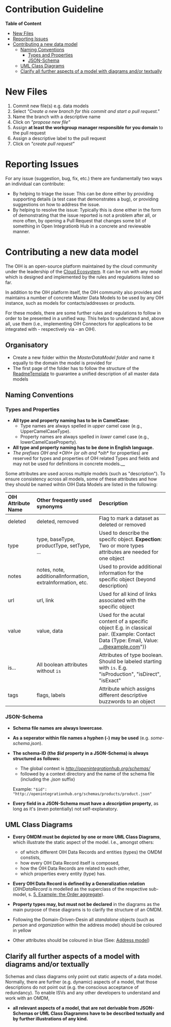 # Contribution Guideline

**Table of Content**
<!-- TOC depthFrom:1 depthTo:6 withLinks:1 updateOnSave:1 orderedList:0 -->

- [New Files](#new-files)
- [Reporting Issues](#reporting-issues)
- [Contributing a new data model](#contributing-a-new-data-model)
	- [Naming Conventions](#naming-conventions)
		- [Types and Properties](#types-and-properties)
		- [JSON-Schema](#json-schema)
	- [UML Class Diagrams](#uml-class-diagrams)
	- [Clarify all further aspects of a model with diagrams and/or textually](#clarify-all-further-aspects-of-a-model-with-diagrams-andor-textually)

<!-- /TOC -->

# New Files
1. Commit new file(s) e.g. data models
2. Select _"Create a new branch for this commit and start a pull request."_
3. Name the branch with a descriptive name
4. Click on _"propose new file"_
5. Assign **at least the workgroup manager responsible for you domain** to the pull request
6. Assign a descriptive label to the pull request
7. Click on _"create pull request"_

# Reporting Issues
For any issue (suggestion, bug, fix, etc.) there are fundamentally two ways an individual can contribute:

 - By helping to triage the issue: This can be done either by providing supporting details (a test case that demonstrates a bug), or providing suggestions on how to address the issue.
 - By helping to resolve the issue: Typically this is done either in the form of demonstrating that the issue reported is not a problem after all, or more often, by opening a Pull Request that changes some bit of something in Open Integrationb Hub in a concrete and reviewable manner.


# Contributing a new data model

The OIH is an open-source platform maintained by the cloud community under the leadership of the [Cloud Ecosystem](http://www.cloudecosystem.org). It can be run with any model which is designed and implemented by the rules and regulations listed so far.

In addition to the OIH platform itself, the OIH community also provides and maintains a number of concrete Master Data Models to be used by any OIH instance, such as models for contacts/addresses or products.

For these models, there are some further rules and regulations to follow in order to be presented in a unified way. This helps to understand and, above all, use them (i.e., implementing OIH Connectors for applications to be integrated with - respectively via - an OIH).

## Organisatory

* Create a new folder within the _MasterDataModel folder_ and name it equally to the domain the model is provided for
* The first page of the folder has to follow the structure of the [ReadmeTemplate](MasterDataModels/ReadmeTemplate.md) to guarantee a unified description of all master data models

## Naming Conventions

### Types and Properties

* __All type and property naming has to be in CamelCase:__
	* Type names are always spelled in _upper_ camel case (e.g., UpperCamelCaseType).
	* Property names are always spelled in _lower_ camel case (e.g., lowerCamelCaseProperty).
* __All type and property naming has to be done in English language.__
* __The prefixes _OIH_ and *OIH_*  (or _oih_ and *oih_* for properties) are reserved for types and properties of OIH related Types and fields and may not be used for definitions in concrete models.__

Some attributes are used across multiple models (such as "description"). To ensure consistency across all models, some of these attributes and how they should be named wihtin OIH Data Models are listed in the following:

|OIH Attribute Name|Other frequently used synonyms|Description|
|:--|:--|:--|
|deleted|deleted, removed|Flag to mark a dataset as deleted or removed|
|type|type, baseType, productType, setType, ...| Used to describe the specifc object. **Expection**: Two or more types attributes are needed for one object|
|notes|notes, note, additionalInformation, extraInformation, etc.|Used to provide additional information for the specific object (beyond description)|
|url| url, link|Used for all kind of links associated with the specific object|
|value|value, data|Used for the acutal content of a specific object E.g. in classical <key><value> pair. (Example: Contact Data (Type: Email, Value: ...@example.com"))|
|is...|All boolean attributes without `is`|Attributes of type boolean. Should be labeled starting with `is`. E.g. "isProduction", "isDirect", "isExact"|
|tags|flags, labels|Attribute which assigns different descriptive buzzwords to an object|


### JSON-Schema

* __Schema file names are always lowercase__.
* __As a seperator within file names a hyphen (-) may be used__ (e.g. _some-schema.json_).
* __The schema-ID (the _$id_ property in a JSON-Schema) is always structured as follows:__
	* The global context is _http://openintegrationhub.org/schemas/_
	* followed by a context directory and the name of the schema file (including the _.json_ suffix)

	Example: ```"$id": "http://openintegrationhub.org/schemas/products/product.json"```
* __Every field in a JSON-Schema must have a _description_ property__, as long as it's (even potentially) not self-explanatory.


## UML Class Diagrams

* __Every OMDM must be depicted by one or more UML Class Diagrams__, which illustrate the static aspect of the model. I.e., amongst others:
	* of which different OIH Data Records and entities (types) the OMDM constists,
	* how every OIH Data Record itself is composed,
	* how the OIH Data Records are related to each other,
	* which properties every entity (type) has.
* __Every OIH Data Record is defined by a Generalization relation__ (_OIHDataRecord_ is modelled as the superclass of the respective sub-model, s. [5. Example: the Order aggregate](#5-example-the-order-aggregate)).
* __Property types may, but must not be declared__ in the diagrams as the main purpose of these diagrams is to clarify the structure of an OMDM.

* Following the Domain-Driven-Desin all _standalone_ objects (such as _person_ and _organization_ within the address model) should be coloured in yellow
* Other attributes should be coloured in blue (See: [Address model](/MasterDataModels/Addresses#uml-diagram))


## Clarify all further aspects of a model with diagrams and/or textually

Schemas and class diagrams only point out static aspects of a data model. Normally, there are further (e.g. dynamic) aspects of a model, that those descriptions do not point out (e.g. the conscious acceptance of redundancy). To enable ISVs and any other developers to understand and work with an OMDM,

* __all relevant aspects of a model, that are not derivable from JSON-Schemas or UML Class Diagramms have to be described textually and by further illustrations of any kind.__
